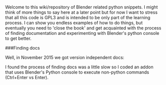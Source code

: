 Welcome to this wiki/repository of Blender related python snippets. I might think of more things to say here at a later point but for now I want to stress that all this code is GPL3 and is intended to be only part of the learning process. I can show you endless examples of how to do things, but eventually you need to 'close the book' and get acquainted with the process of finding documentation and experimenting with Blender's python console to get better.

###Finding docs

Well, in November 2015 we got version independent docs:

I found the process of finding docs was a little slow so I coded an addon that uses Blender's Python console to execute non-python commands (Ctrl+Enter vs Enter). 